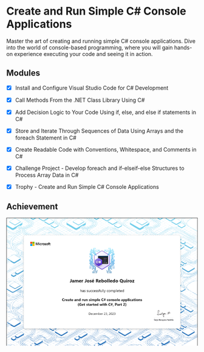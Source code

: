 # Create and Run Simple C# Console Applications

Master the art of creating and running simple C# console applications. Dive into
the world of console-based programming, where you will gain hands-on experience
executing your code and seeing it in action.

## Modules

- [X] Install and Configure Visual Studio Code for C# Development

- [X] Call Methods From the .NET Class Library Using C#

- [X] Add Decision Logic to Your Code Using if, else, and else if statements
  in C#

- [X] Store and Iterate Through Sequences of Data Using Arrays and the foreach
  Statement in C#

- [X] Create Readable Code with Conventions, Whitespace, and Comments in C#

- [X] Challenge Project - Develop foreach and if-elseif-else Structures to Process Array Data in C#

- [X] Trophy - Create and Run Simple C# Console Applications

## Achievement

![Create and Run Simple C# Console Applications](../imgs/trophies/2.png)
